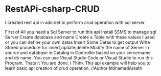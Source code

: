 # RestAPi-csharp-CRUD
I created rest api in ado.net to perform crud operation with sql server

First of All you need a Sql Server to run this api
Install SSMS to manage sql Server
Create database and name
Create a Table with these values I used or you can define your own datas
Insert Some Datas to get output 
Write Stored procedure for insert,update,delete
Modify the name of Server in source and database in  Catalog in Controller
 based on your servername and db name.
You can use Visual Studio Code or Visual Studio to run this Program.
Thats it You are done.
I Think This api example will help you to learn basic api creation of crud operation.
                       //Author MohamedArsath 
